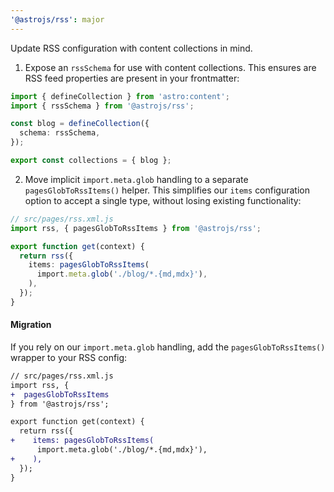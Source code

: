 ```yaml
---
'@astrojs/rss': major
---
```


Update RSS configuration with content collections in mind.

1. Expose an `rssSchema` for use with content collections. This ensures are RSS feed properties are present in your frontmatter:

```ts
import { defineCollection } from 'astro:content';
import { rssSchema } from '@astrojs/rss';

const blog = defineCollection({
  schema: rssSchema,
});

export const collections = { blog };
```

2. Move implicit `import.meta.glob` handling to a separate `pagesGlobToRssItems()` helper. This simplifies our `items` configuration option to accept a single type, without losing existing functionality:

```ts
// src/pages/rss.xml.js
import rss, { pagesGlobToRssItems } from '@astrojs/rss';

export function get(context) {
  return rss({
    items: pagesGlobToRssItems(
      import.meta.glob('./blog/*.{md,mdx}'),
    ),
  });
}
```

#### Migration

If you rely on our `import.meta.glob` handling, add the `pagesGlobToRssItems()` wrapper to your RSS config:

```diff
// src/pages/rss.xml.js
import rss, {
+  pagesGlobToRssItems
} from '@astrojs/rss';

export function get(context) {
  return rss({
+    items: pagesGlobToRssItems(
      import.meta.glob('./blog/*.{md,mdx}'),
+    ),
  });
}
```
